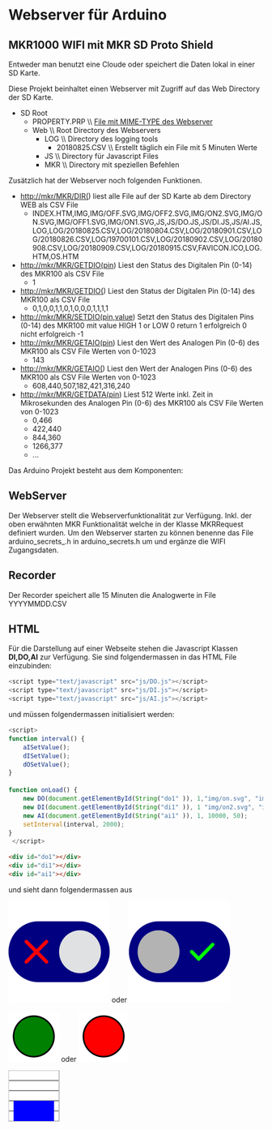 # Webserver für Arduino

## MKR1000 WIFI mit MKR SD Proto Shield

Entweder man benutzt eine Cloude oder speichert die Daten lokal in einer SD Karte.

Diese Projekt beinhaltet einen Webserver mit Zugriff auf das Web Directory der SD Karte.

-   SD Root
    -   PROPERTY.PRP \\\\ [File mit MIME-TYPE des Webserver](https://wiki.selfhtml.org/wiki/MIME-Type/%C3%9Cbersicht)
    -   Web \\\\ Root Directory  des Webservers
        -   LOG \\\\ Directory des logging tools
            -   20180825.CSV \\\\ Erstellt täglich ein File mit 5 Minuten Werte
        -   JS \\\\ Directory für Javascript Files
        -   MKR \\\\ Directory mit speziellen Befehlen

Zusätzlich hat der Webserver noch folgenden Funktionen.

-   <http://mkr/MKR/DIR(>) liest alle File auf der SD Karte ab dem Directory WEB als CSV File
    -   INDEX.HTM,IMG,IMG/OFF.SVG,IMG/OFF2.SVG,IMG/ON2.SVG,IMG/ON.SVG,IMG/OFF1.SVG,IMG/ON1.SVG,JS,JS/DO.JS,JS/DI.JS,JS/AI.JS,LOG,LOG/20180825.CSV,LOG/20180804.CSV,LOG/20180901.CSV,LOG/20180826.CSV,LOG/19700101.CSV,LOG/20180902.CSV,LOG/20180908.CSV,LOG/20180909.CSV,LOG/20180915.CSV,FAVICON.ICO,LOG.HTM,OS.HTM
-   <http://mkr/MKR/GETDIO(pin>) Liest den Status des Digitalen Pin  (0-14) des MKR100 als CSV File
    -   1
-   <http://mkr/MKR/GETDIO(>) Liest den Status der Digitalen Pin  (0-14) des MKR100 als CSV File
    -   0,1,0,0,1,1,0,1,0,0,0,1,1,1,1
-   <http://mkr/MKR/SETDIO(pin,value>) Setzt den Status des Digitalen Pins (0-14) des MKR100 mit value HIGH 1 or LOW 0 return 1 erfolgreich 0 nicht erfolgreich
    \-1
-   <http://mkr/MKR/GETAIO(pin>) Liest den Wert des Analogen Pin (0-6) des MKR100 als CSV File Werten von 0-1023
    -   143
-   <http://mkr/MKR/GETAIO(>) Liest den Wert der Analogen Pins (0-6) des MKR100 als CSV File Werten von 0-1023
    -   608,440,507,182,421,316,240
-   <http://mkr/MKR/GETDATA(pin>) Liest 512 Werte inkl. Zeit in Mikrosekunden des Analogen Pin (0-6) des MKR100 als CSV File Werten von 0-1023
    -   0,466
    -   422,440
    -   844,360
    -   1266,377
    -   ...

Das Arduino Projekt besteht aus dem Komponenten:

## WebServer

Der Webserver stellt die Webserverfunktionalität zur Verfügung. Inkl. der oben erwähnten MKR Funktionalität welche in der Klasse MKRRequest definiert wurden.
Um den Webserver starten zu können benenne das File arduino_secrets_.h in arduino_secrets.h um und ergänze die WIFI Zugangsdaten.

## Recorder

Der Recorder speichert alle 15 Minuten die Analogwerte in File YYYYMMDD.CSV

## HTML

Für die Darstellung auf einer Webseite stehen die Javascript Klassen **DI,DO,AI** zur Verfügung. Sie sind folgendermassen in das HTML File einzubinden:

```javascript
<script type="text/javascript" src="js/DO.js"></script>
<script type="text/javascript" src="js/DI.js"></script>
<script type="text/javascript" src="js/AI.js"></script>
```

und müssen folgendermassen initialisiert werden:

```javascript
<script>
function interval() {
    aISetValue();
    dISetValue();
    dOSetValue();
}

function onLoad() {
    new DO(document.getElementById(String("do1" )), 1,"img/on.svg", "img/off.svg", "50");
    new DI(document.getElementById(String("di1" )), 1 "img/on2.svg", "img/off2.svg", "50");
    new AI(document.getElementById(String("ai1" )), 1, 10000, 50);
    setInterval(interval, 2000);
}
 </script>
```
```html
<div id="do1"></div>
<div id="di1"></div>
<div id="ai1"></div>
```
und sieht dann folgendermassen aus

<img src="./web/img/off.svg"> oder <img src="./web/img/on.svg">

<img src="./web/img/on2.svg" width=100 height=100> oder <img src="./web/img/off2.svg" width=100 height=100>

<svg><rect width=100 height=100 stroke=gray fill=white></rect><g stroke=black><line x1=1 y1=20 x2=99 y2=20></line><line x1=1 y1=40 x2=99 y2=40></line><line x1=1 y1=60 x2=99 y2=60></line><line x1=1 y1=80 x2=99 y2=80 ></line></g><rect width=80 height=40 y=60 x="10" fill=blue></rect></svg>
